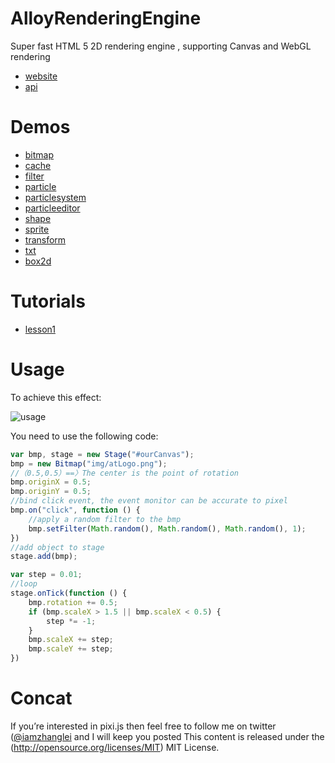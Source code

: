 # AlloyRenderingEngine
Super fast HTML 5 2D rendering engine , supporting Canvas and WebGL rendering

* [website](http://alloyteam.github.io/AlloyRenderingEngine/) 
* [api](http://alloyteam.github.io/AlloyRenderingEngine/doc/)

# Demos
* [bitmap](http://alloyteam.github.io/AlloyRenderingEngine/showcase/bitmap.html) 
* [cache](http://alloyteam.github.io/AlloyRenderingEngine/showcase/cache.html) 
* [filter](http://alloyteam.github.io/AlloyRenderingEngine/showcase/filter.html) 
* [particle](http://alloyteam.github.io/AlloyRenderingEngine/showcase/particle.html) 
* [particlesystem](http://alloyteam.github.io/AlloyRenderingEngine/showcase/particlesystem.html) 
* [particleeditor](http://alloyteam.github.io/ParticleEditor/)
* [shape](http://alloyteam.github.io/AlloyRenderingEngine/showcase/shape.html) 
* [sprite](http://alloyteam.github.io/AlloyRenderingEngine/showcase/sprite.html) 
* [transform](http://alloyteam.github.io/AlloyRenderingEngine/showcase/transform.html) 
* [txt](http://alloyteam.github.io/AlloyRenderingEngine/showcase/txt.html) 
* [box2d](http://alloyteam.github.io/AlloyRenderingEngine/showcase/box2d.html) 

# Tutorials
* [lesson1](http://www.cnblogs.com/iamzhanglei/p/4306146.html)

# Usage
To achieve this effect:

![usage](https://raw.githubusercontent.com/AlloyTeam/AlloyRenderingEngine/master/asset/img/usage2.gif)

You need to use the following code:

```javascript
var bmp, stage = new Stage("#ourCanvas");
bmp = new Bitmap("img/atLogo.png");
//（0.5,0.5）==〉The center is the point of rotation
bmp.originX = 0.5;
bmp.originY = 0.5;
//bind click event, the event monitor can be accurate to pixel
bmp.on("click", function () {
    //apply a random filter to the bmp
    bmp.setFilter(Math.random(), Math.random(), Math.random(), 1);
})
//add object to stage
stage.add(bmp);

var step = 0.01;
//loop
stage.onTick(function () {
    bmp.rotation += 0.5;
    if (bmp.scaleX > 1.5 || bmp.scaleX < 0.5) {
        step *= -1;
    }
    bmp.scaleX += step;
    bmp.scaleY += step;
})
```

# Concat
If you’re interested in pixi.js then feel free to follow me on twitter ([@iamzhanglei](http://alloyteam.github.io/AlloyRenderingEngine/showcase/box2d.html) and I will keep you posted
This content is released under the (http://opensource.org/licenses/MIT) MIT License.
